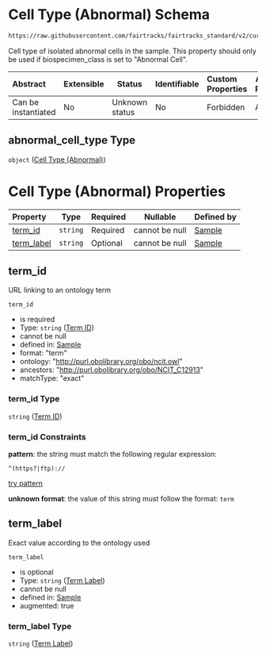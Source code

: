 # Cell Type (Abnormal) Schema

```txt
https://raw.githubusercontent.com/fairtracks/fairtracks_standard/v2/current/json/schema/fairtracks_sample.schema.json#/properties/sample_type/properties/abnormal_cell_type
```

Cell type of isolated abnormal cells in the sample. This property should only be used if biospecimen_class is set to "Abnormal Cell".


| Abstract            | Extensible | Status         | Identifiable | Custom Properties | Additional Properties | Access Restrictions | Defined In                                                                                             |
| :------------------ | ---------- | -------------- | ------------ | :---------------- | --------------------- | ------------------- | ------------------------------------------------------------------------------------------------------ |
| Can be instantiated | No         | Unknown status | No           | Forbidden         | Allowed               | none                | [fairtracks_sample.schema.json\*](../json/schema/fairtracks_sample.schema.json "open original schema") |

## abnormal_cell_type Type

`object` ([Cell Type (Abnormal)](fairtracks_sample-properties-sample-type-properties-cell-type-abnormal.md))

# Cell Type (Abnormal) Properties

| Property                  | Type     | Required | Nullable       | Defined by                                                                                                                                                                                                                                                                                                         |
| :------------------------ | -------- | -------- | -------------- | :----------------------------------------------------------------------------------------------------------------------------------------------------------------------------------------------------------------------------------------------------------------------------------------------------------------- |
| [term_id](#term_id)       | `string` | Required | cannot be null | [Sample](fairtracks_sample-properties-sample-type-properties-cell-type-abnormal-properties-term-id.md "https://raw.githubusercontent.com/fairtracks/fairtracks_standard/v2/current/json/schema/fairtracks_sample.schema.json#/properties/sample_type/properties/abnormal_cell_type/properties/term_id")       |
| [term_label](#term_label) | `string` | Optional | cannot be null | [Sample](fairtracks_sample-properties-sample-type-properties-cell-type-abnormal-properties-term-label.md "https://raw.githubusercontent.com/fairtracks/fairtracks_standard/v2/current/json/schema/fairtracks_sample.schema.json#/properties/sample_type/properties/abnormal_cell_type/properties/term_label") |

## term_id

URL linking to an ontology term


`term_id`

-   is required
-   Type: `string` ([Term ID](fairtracks_sample-properties-sample-type-properties-cell-type-abnormal-properties-term-id.md))
-   cannot be null
-   defined in: [Sample](fairtracks_sample-properties-sample-type-properties-cell-type-abnormal-properties-term-id.md "https://raw.githubusercontent.com/fairtracks/fairtracks_standard/v2/current/json/schema/fairtracks_sample.schema.json#/properties/sample_type/properties/abnormal_cell_type/properties/term_id")
-   format: "term"
-   ontology: "http://purl.obolibrary.org/obo/ncit.owl"
-   ancestors: "http://purl.obolibrary.org/obo/NCIT_C12913"
-   matchType: "exact"

### term_id Type

`string` ([Term ID](fairtracks_sample-properties-sample-type-properties-cell-type-abnormal-properties-term-id.md))

### term_id Constraints

**pattern**: the string must match the following regular expression: 

```regexp
^(https?|ftp)://
```

[try pattern](https://regexr.com/?expression=%5E(https%3F%7Cftp)%3A%2F%2F "try regular expression with regexr.com")

**unknown format**: the value of this string must follow the format: `term`

## term_label

Exact value according to the ontology used


`term_label`

-   is optional
-   Type: `string` ([Term Label](fairtracks_sample-properties-sample-type-properties-cell-type-abnormal-properties-term-label.md))
-   cannot be null
-   defined in: [Sample](fairtracks_sample-properties-sample-type-properties-cell-type-abnormal-properties-term-label.md "https://raw.githubusercontent.com/fairtracks/fairtracks_standard/v2/current/json/schema/fairtracks_sample.schema.json#/properties/sample_type/properties/abnormal_cell_type/properties/term_label")
-   augmented: true

### term_label Type

`string` ([Term Label](fairtracks_sample-properties-sample-type-properties-cell-type-abnormal-properties-term-label.md))
